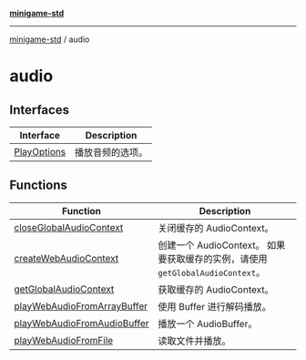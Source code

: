 [**minigame-std**](../../README.md)

***

[minigame-std](../../README.md) / audio

# audio

## Interfaces

| Interface | Description |
| ------ | ------ |
| [PlayOptions](interfaces/PlayOptions.md) | 播放音频的选项。 |

## Functions

| Function | Description |
| ------ | ------ |
| [closeGlobalAudioContext](functions/closeGlobalAudioContext.md) | 关闭缓存的 AudioContext。 |
| [createWebAudioContext](functions/createWebAudioContext.md) | 创建一个 AudioContext。 如果要获取缓存的实例，请使用 `getGlobalAudioContext`。 |
| [getGlobalAudioContext](functions/getGlobalAudioContext.md) | 获取缓存的 AudioContext。 |
| [playWebAudioFromArrayBuffer](functions/playWebAudioFromArrayBuffer.md) | 使用 Buffer 进行解码播放。 |
| [playWebAudioFromAudioBuffer](functions/playWebAudioFromAudioBuffer.md) | 播放一个 AudioBuffer。 |
| [playWebAudioFromFile](functions/playWebAudioFromFile.md) | 读取文件并播放。 |
